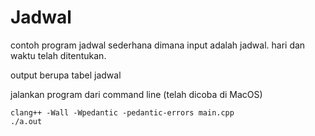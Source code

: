 # Jadwal

contoh program jadwal sederhana dimana input adalah jadwal.
hari dan waktu telah ditentukan.

output berupa tabel jadwal

jalankan program dari command line (telah dicoba di MacOS)
```
clang++ -Wall -Wpedantic -pedantic-errors main.cpp
./a.out
```
